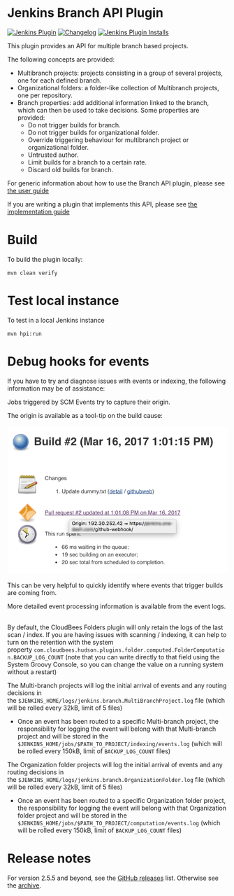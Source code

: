 Jenkins Branch API Plugin
===
[![Jenkins Plugin](https://img.shields.io/jenkins/plugin/v/branch-api)](https://plugins.jenkins.io/branch-api)
[![Changelog](https://img.shields.io/github/v/tag/jenkinsci/branch-api-plugin?label=changelog)](https://github.com/jenkinsci/branch-api-plugin/blob/master/CHANGELOG.md)
[![Jenkins Plugin Installs](https://img.shields.io/jenkins/plugin/i/branch-api?color=blue)](https://plugins.jenkins.io/branch-api)

This plugin provides an API for multiple branch based projects.

The following concepts are provided:

-   Multibranch projects: projects consisting in a group of several
    projects, one for each defined branch.
-   Organizational folders: a folder-like collection of Multibranch
    projects, one per repository.
-   Branch properties: add additional information linked to the branch,
    which can then be used to take decisions. Some properties are
    provided:
    -   Do not trigger builds for branch.
    -   Do not trigger builds for organizational folder.
    -   Override triggering behaviour for multibranch project or
        organizational folder.
    -   Untrusted author.
    -   Limit builds for a branch to a certain rate.
    -   Discard old builds for branch.

For generic information about how to use the Branch API plugin, please see [the user guide](docs/user.adoc)

If you are writing a plugin that implements this API, please see [the implementation guide](docs/implementation.adoc)
 
# Build

To build the plugin locally:

    mvn clean verify

# Test local instance

To test in a local Jenkins instance

    mvn hpi:run

# Debug hooks for events

If you have to try and diagnose issues with events or indexing, the
following information may be of assistance:

Jobs triggered by SCM Events try to capture their origin.

The origin is available as a tool-tip on the build cause:  
  
![](docs/Screen_Shot_2017-03-16_at_14.11.57.png)

This can be very helpful to quickly identify where events that trigger
builds are coming from.

More detailed event processing information is available from the event
logs.  
 

By default, the CloudBees Folders plugin will only retain the logs of
the last scan / index. If you are having issues with scanning /
indexing, it can help to turn on the retention with the system
property `com.cloudbees.hudson.plugins.folder.computed.FolderComputation.BACKUP_LOG_COUNT`
(note that you can write directly to that field using the System Groovy
Console, so you can change the value on a running system without a
restart)

The Multi-branch projects will log the initial arrival of events and any
routing decisions in
the `$JENKINS_HOME/logs/jenkins.branch.MultiBranchProject.log` file
(which will be rolled every 32kB, limit of 5 files)

-   Once an event has been routed to a specific Multi-branch project,
    the responsibility for logging the event will belong with that
    Multi-branch project and will be stored in the
    `$JENKINS_HOME/jobs/$PATH_TO_PROJECT/indexing/events.log` (which
    will be rolled every 150kB, limit of `BACKUP_LOG_COUNT` files)

The Organization folder projects will log the initial arrival of events
and any routing decisions in
the `$JENKINS_HOME/logs/jenkins.branch.OrganizationFolder.log`
file (which will be rolled every 32kB, limit of 5 files)

-   Once an event has been routed to a specific Organization folder
    project, the responsibility for logging the event will belong with
    that Organization folder project and will be stored in the
    `$JENKINS_HOME/jobs/$PATH_TO_PROJECT/computation/events.log` (which
    will be rolled every 150kB, limit of `BACKUP_LOG_COUNT` files)

# Release notes

For version 2.5.5 and beyond, see the [GitHub releases](https://github.com/jenkinsci/branch-api-plugin/releases) list.
Otherwise see the [archive](https://github.com/jenkinsci/branch-api-plugin/blob/6dc6bef373070a298e1f9218d2a89c5c3623ebfc/CHANGELOG.md).
